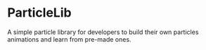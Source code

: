 # ParticleLib
A simple particle library for developers to build their own particles animations and learn from pre-made ones.
